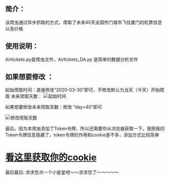 ﻿## 简介：

该爬虫通过异步抓取的方式，爬取了未来40天全国热门城市飞往厦门的机票信息以及价格

## 使用说明：

Airtickets.py是爬虫文件，Airtickets_DA.py 是简单的数据分析文件

如果想要修改 ：
-
起始爬取时间：直接修改“2020-03-30”即可，不修改默认为当天（今天）开始爬取
未来爬取天数：
![起始时间](https://img-blog.csdnimg.cn/20200329220422273.png)

如果想要修改未来爬取天数：修改 “day=40”即可

![修改爬取天数](https://img-blog.csdnimg.cn/20200329220727302.png?x-oss-process=image/watermark,type_ZmFuZ3poZW5naGVpdGk,shadow_10,text_aHR0cHM6Ly9ibG9nLmNzZG4ubmV0L3dlaXhpbl80NDM1NTU5MQ==,size_16,color_FFFFFF,t_70)

最后，因为本爬虫添加了Token令牌，所以还需要你从浏览器获取一下，我把我的Token令牌信息隐藏了，token令牌的作用和cookie差不多，添加方式比较简单

[看这里获取你的cookie](https://blog.csdn.net/weixin_44355591/article/details/104963812)
=

最后最后: 求求您点一个小星星吧～～求求您了～～～～～
